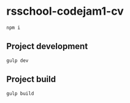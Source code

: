 # rsschool-codejam1-cv

```
npm i
```

## Project development
```
gulp dev
```

## Project build
```
gulp build
```